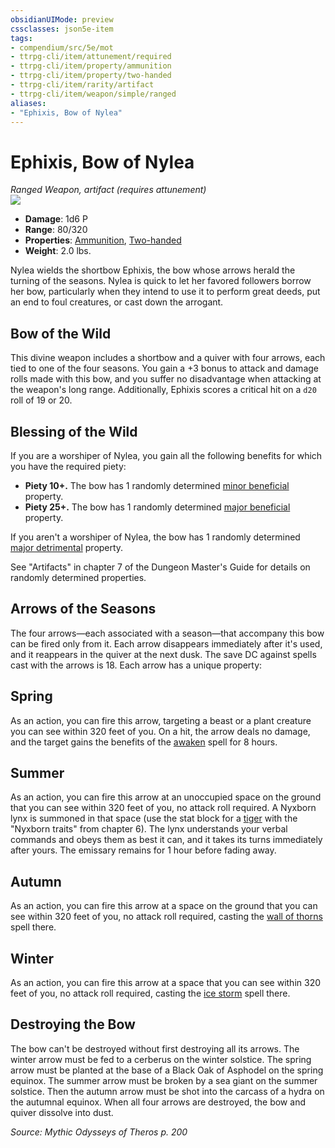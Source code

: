 ```yaml
---
obsidianUIMode: preview
cssclasses: json5e-item
tags:
- compendium/src/5e/mot
- ttrpg-cli/item/attunement/required
- ttrpg-cli/item/property/ammunition
- ttrpg-cli/item/property/two-handed
- ttrpg-cli/item/rarity/artifact
- ttrpg-cli/item/weapon/simple/ranged
aliases: 
- "Ephixis, Bow of Nylea"
---
```

# Ephixis, Bow of Nylea
*Ranged Weapon, artifact (requires attunement)*  
![](/3-Mechanics/CLI/items/img/ephixis-bow-of-nylea.webp#right)  

- **Damage**: 1d6 P
- **Range**: 80/320
- **Properties**: [Ammunition](/3-Mechanics/CLI/rules/item-properties.md#Ammunition), [Two-handed](/3-Mechanics/CLI/rules/item-properties.md#Two-handed)
- **Weight**: 2.0 lbs.

Nylea wields the shortbow Ephixis, the bow whose arrows herald the turning of the seasons. Nylea is quick to let her favored followers borrow her bow, particularly when they intend to use it to perform great deeds, put an end to foul creatures, or cast down the arrogant.

## Bow of the Wild

This divine weapon includes a shortbow and a quiver with four arrows, each tied to one of the four seasons. You gain a +3 bonus to attack and damage rolls made with this bow, and you suffer no disadvantage when attacking at the weapon's long range. Additionally, Ephixis scores a critical hit on a `d20` roll of 19 or 20.

## Blessing of the Wild

If you are a worshiper of Nylea, you gain all the following benefits for which you have the required piety:

- **Piety 10+.** The bow has 1 randomly determined [minor beneficial](/3-Mechanics/CLI/tables/artifact-properties-minor-beneficial-properties.md) property.  
- **Piety 25+.** The bow has 1 randomly determined [major beneficial](/3-Mechanics/CLI/tables/artifact-properties-major-beneficial-properties.md) property.  

If you aren't a worshiper of Nylea, the bow has 1 randomly determined [major detrimental](/3-Mechanics/CLI/tables/artifact-properties-major-detrimental-properties.md) property.

See "Artifacts" in chapter 7 of the Dungeon Master's Guide for details on randomly determined properties.

## Arrows of the Seasons

The four arrows—each associated with a season—that accompany this bow can be fired only from it. Each arrow disappears immediately after it's used, and it reappears in the quiver at the next dusk. The save DC against spells cast with the arrows is 18. Each arrow has a unique property:

## Spring

As an action, you can fire this arrow, targeting a beast or a plant creature you can see within 320 feet of you. On a hit, the arrow deals no damage, and the target gains the benefits of the [awaken](/3-Mechanics/CLI/spells/awaken.md) spell for 8 hours.

## Summer

As an action, you can fire this arrow at an unoccupied space on the ground that you can see within 320 feet of you, no attack roll required. A Nyxborn lynx is summoned in that space (use the stat block for a [tiger](/3-Mechanics/CLI/bestiary/beast/tiger.md) with the "Nyxborn traits" from chapter 6). The lynx understands your verbal commands and obeys them as best it can, and it takes its turns immediately after yours. The emissary remains for 1 hour before fading away.

## Autumn

As an action, you can fire this arrow at a space on the ground that you can see within 320 feet of you, no attack roll required, casting the [wall of thorns](/3-Mechanics/CLI/spells/wall-of-thorns.md) spell there.

## Winter

As an action, you can fire this arrow at a space that you can see within 320 feet of you, no attack roll required, casting the [ice storm](/3-Mechanics/CLI/spells/ice-storm.md) spell there.

## Destroying the Bow

The bow can't be destroyed without first destroying all its arrows. The winter arrow must be fed to a cerberus on the winter solstice. The spring arrow must be planted at the base of a Black Oak of Asphodel on the spring equinox. The summer arrow must be broken by a sea giant on the summer solstice. Then the autumn arrow must be shot into the carcass of a hydra on the autumnal equinox. When all four arrows are destroyed, the bow and quiver dissolve into dust.

*Source: Mythic Odysseys of Theros p. 200*